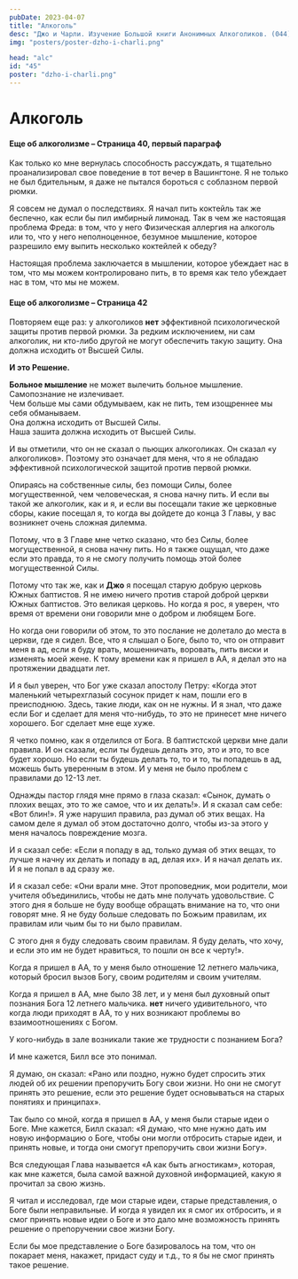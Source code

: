 ```yaml
---
pubDate: 2023-04-07
title: "Алкоголь"
desc: "Джо и Чарли. Изучение Большой книги Анонимных Алкоголиков. (044)"
img: "posters/poster-dzho-i-charli.png"

head: "alc"
id: "45"
poster: "dzho-i-charli.png"
---
```


# Алкоголь

#### Еще об алкоголизме – Страница 40, первый параграф

Как только ко мне вернулась способность рассуждать, я тщательно проанализировал свое поведение в тот вечер в Вашингтоне. Я не только не был бдительным, я даже не пытался бороться с соблазном первой рюмки.

Я совсем не думал о последствиях. Я начал пить коктейль так же беспечно, как если бы пил имбирный лимонад.
Так в чем же настоящая проблема Фреда: в том, что у него Физическая аллергия на алкоголь или то, что у него неполноценное, безумное мышление, которое разрешило ему выпить несколько коктейлей к обеду?

Настоящая проблема заключается в мышлении, которое убеждает нас в том, что мы можем контролировано пить, в то время как тело убеждает нас в том, что мы не можем.

#### Еще об алкоголизме – Страница 42

Повторяем еще раз: у алкоголиков **нет** эффективной психологической защиты против первой рюмки. За редким исключением, ни сам алкоголик, ни кто-либо другой не могут обеспечить такую защиту. Она должна исходить от Высшей Силы.

**И это Решение.**

**Больное мышление** не может вылечить больное мышление. <br>
Самопознание не излечивает. <br>
Чем больше мы сами обдумываем, как не пить, тем изощреннее мы себя обманываем. <br>
Она должна исходить от Высшей Силы. <br>
Наша зашита должна исходить от Высшей Силы. <br>

И вы отметили, что он не сказал о пьющих алкоголиках. Он сказал «у алкоголиков». Поэтому это означает для меня, что я не обладаю эффективной психологической защитой против первой рюмки.

Опираясь на собственные силы, без помощи Силы, более могущественной, чем человеческая, я снова начну пить.
И если вы такой же алкоголик, как и я, и если вы посещали такие же церковные сборы, какие посещал я, то когда вы дойдете до конца 3 Главы, у вас возникнет очень сложная дилемма.

Потому, что в 3 Главе мне четко сказано, что без Силы, более могущественной, я снова начну пить. Но я также ощущал, что даже если это правда, то я не смогу получить помощь этой более могущественной Силы.

Потому что так же, как и **Джо** я посещал старую добрую церковь Южных баптистов. Я не имею ничего против старой доброй церкви Южных баптистов. Это великая церковь. Но когда я рос, я уверен, что время от времени они говорили мне о добром и любящем Боге.

Но когда они говорили об этом, то это послание не долетало до места в церкви, где я сидел. Все, что я слышал о Боге, было то, что он отправит меня в ад, если я буду врать, мошенничать, воровать, пить виски и изменять моей жене. К тому времени как я пришел в АА, я делал это на протяжении двадцати лет.

И я был уверен, что Бог уже сказал апостолу Петру: «Когда этот маленький четырехглазый сосунок придет к нам, пошли его в преисподнюю. Здесь, такие люди, как он не нужны. И я знал, что даже если Бог и сделает для меня что-нибудь, то это не принесет мне ничего хорошего. Бог сделает мне еще хуже.

Я четко помню, как я отделился от Бога. В баптистской церкви мне дали правила. И он сказали, если ты будешь делать это, это и это, то все будет хорошо. Но если ты будешь делать то, то и то, ты попадешь в ад, можешь быть уверенным в этом. И у меня не было проблем с правилами до 12-13 лет.

Однажды пастор глядя мне прямо в глаза сказал: «Сынок, думать о плохих вещах, это то же самое, что и их делать!». И я сказал сам себе: «Вот блин!». Я уже нарушил правила, раз думал об этих вещах. На самом деле я думал об этом достаточно долго, чтобы из-за этого у меня началось повреждение мозга.

И я сказал себе: «Если я попаду в ад, только думая об этих вещах, то лучше я начну их делать и попаду в ад, делая их». И я начал делать их. И я не попал в ад сразу же.

И я сказал себе: «Они врали мне. Этот проповедник, мои родители, мои учителя объединились, чтобы не дать мне получать удовольствие. С этого дня я больше не буду вообще обращать внимание на то, что они говорят мне. Я не буду больше следовать по Божьим правилам, их правилам или чьим бы то ни было правилам.

С этого дня я буду следовать своим правилам. Я буду делать, что хочу, и если это им не будет нравиться, то пошли он все к черту!».

Когда я пришел в АА, то у меня было отношение 12 летнего мальчика, который бросил вызов Богу, своим родителям и своим учителям.

Когда я пришел в АА, мне было 38 лет, и у меня был духовный опыт познания Бога 12 летнего мальчика. **нет** ничего удивительного, что когда люди приходят в АА, то у них возникают проблемы во взаимоотношениях с Богом.

У кого-нибудь в зале возникали такие же трудности с познанием Бога?

И мне кажется, Билл все это понимал.

Я думаю, он сказал: «Рано или поздно, нужно будет спросить этих людей об их решении препоручить Богу свои жизни. Но они не смогут принять это решение, если это решение будет основываться на старых понятиях и принципах».

Так было со мной, когда я пришел в АА, у меня были старые идеи о Боге. Мне кажется, Билл сказал: «Я думаю, что мне нужно дать им новую информацию о Боге, чтобы они могли отбросить старые идеи, и принять новые, и тогда они смогут препоручить свои жизни Богу».

Вся следующая Глава называется «А как быть агностикам», которая, как мне кажется, была самой важной духовной информацией, какую я прочитал за свою жизнь.

Я читал и исследовал, где мои старые идеи, старые представления, о Боге были неправильные. И когда я увидел их я смог их отбросить, и я смог принять новые идеи о Боге и это дало мне возможность принять решение о препоручении свое жизни Богу.

Если бы мое представление о Боге базировалось на том, что он покарает меня, накажет, придаст суду и т.д., то я бы не смог принять такое решение.
